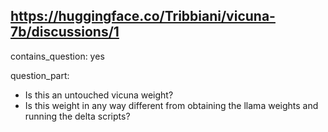 ## https://huggingface.co/Tribbiani/vicuna-7b/discussions/1

contains_question: yes

question_part: 
- Is this an untouched vicuna weight?
- Is this weight in any way different from obtaining the llama weights and running the delta scripts?